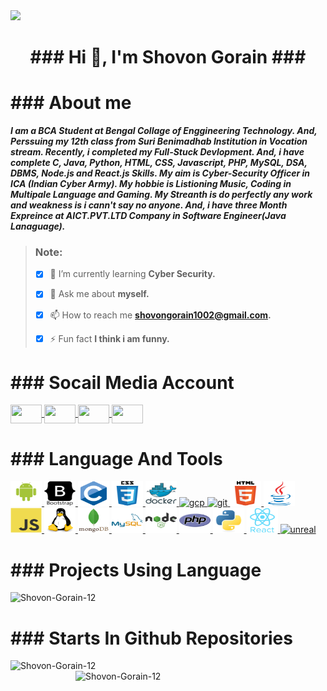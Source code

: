 <img aligh="center" width="1500" src="https://holopin.me/shovon12j34">

<h1 align="center">### Hi 👋, I'm Shovon Gorain ###</h1>

# ### About me
***I am a BCA Student at Bengal Collage of Enggineering Technology. And, Perssuing my 12th class from Suri Benimadhab Institution in Vocation stream. Recently, i completed my Full-Stuck Devlopment. And, i have complete C, Java, Python, HTML, CSS, Javascript, PHP, MySQL, DSA, DBMS, Node.js and React.js Skills. My aim is Cyber-Security Officer in ICA (Indian Cyber Army). My hobbie is Listioning Music, Coding in Multipale Language and Gaming. My Streanth is do perfectly any work and weakness is i cann't say no anyone. And, i have three Month Expreince at AICT.PVT.LTD Company in Software Engineer(Java Lanaguage).***

> ### Note:
> - [x] 🌱 I’m currently learning **Cyber Security.**
>
> - [x] 💬 Ask me about **myself.**
>
> - [x] 📫 How to reach me **shovongorain1002@gmail.com.**
>
> - [x] ⚡ Fun fact **I think i am funny.**

# ### Socail Media Account

<p align="left">
    <a href="https://www.linkedin.com/in/shovon-gorain-71b005250/" target="blank">
        <img align="center" src="https://raw.githubusercontent.com/rahuldkjain/github-profile-readme-generator/master/src/images/icons/Social/linked-in-alt.svg" height="30" width="50">
    </a>
    <a href="https://www.facebook.com/shovon.gorain.14" target="blank">
        <img align="center" src="https://raw.githubusercontent.com/rahuldkjain/github-profile-readme-generator/master/src/images/icons/Social/facebook.svg" height="30" width="50">
    </a>
    <a href="https://www.youtube.com/channel/UC9u5OIkE5Es4LvAsrARw0Lg" target="blank">
        <img align="center" src="https://raw.githubusercontent.com/rahuldkjain/github-profile-readme-generator/master/src/images/icons/Social/youtube.svg" height="30" width="50">
    </a>
    <a href="https://discord.com/channels/@shovongorain" target="blank">
        <img align="center" src="https://raw.githubusercontent.com/rahuldkjain/github-profile-readme-generator/master/src/images/icons/Social/discord.svg" height="30" width="50">
    </a>
</p>

# ### Language And Tools

<p>
    <a href="https://developer.android.com" target="_blank" rel="noreferrer">
        <img src="https://raw.githubusercontent.com/devicons/devicon/master/icons/android/android-original-wordmark.svg" alt="android" width="50" height="40">
    </a>
    <a href="https://getbootstrap.com" target="_blank" rel="noreferrer">
        <img src="https://raw.githubusercontent.com/devicons/devicon/master/icons/bootstrap/bootstrap-plain-wordmark.svg" alt="bootstrap" width="50" height="40">
    </a>
    <a href="https://www.cprogramming.com/" target="_blank" rel="noreferrer">
        <img src="https://raw.githubusercontent.com/devicons/devicon/master/icons/c/c-original.svg" alt="c" width="50" height="40">
    </a>
    <a href="https://www.w3schools.com/css/" target="_blank" rel="noreferrer">
        <img src="https://raw.githubusercontent.com/devicons/devicon/master/icons/css3/css3-original-wordmark.svg" alt="css3" width="50" height="40">
    </a>
    <a href="https://www.docker.com/" target="_blank" rel="noreferrer">
        <img src="https://raw.githubusercontent.com/devicons/devicon/master/icons/docker/docker-original-wordmark.svg" alt="docker" width="50" height="40">
    </a>
    <a href="https://cloud.google.com" target="_blank" rel="noreferrer">
        <img src="https://www.vectorlogo.zone/logos/google_cloud/google_cloud-icon.svg" alt="gcp" width="50" height="40">
    </a>
    <a href="https://git-scm.com/" target="_blank" rel="noreferrer">
        <img src="https://www.vectorlogo.zone/logos/git-scm/git-scm-icon.svg" alt="git" width="50" height="40">
    </a>
    <a href="https://www.w3.org/html/" target="_blank" rel="noreferrer">
        <img src="https://raw.githubusercontent.com/devicons/devicon/master/icons/html5/html5-original-wordmark.svg" alt="html5" width="50" height="40">
    </a>
    <a href="https://www.java.com" target="_blank" rel="noreferrer">
        <img src="https://raw.githubusercontent.com/devicons/devicon/master/icons/java/java-original.svg" alt="java" width="50" height="40">
    </a>
    <a href="https://developer.mozilla.org/en-US/docs/Web/JavaScript" target="_blank" rel="noreferrer">
        <img src="https://raw.githubusercontent.com/devicons/devicon/master/icons/javascript/javascript-original.svg" alt="javascript" width="50" height="40">
    </a>
    <a href="https://www.linux.org/" target="_blank" rel="noreferrer">
        <img src="https://raw.githubusercontent.com/devicons/devicon/master/icons/linux/linux-original.svg" alt="linux" width="50" height="40">
    </a>
    <a href="https://www.mongodb.com/" target="_blank" rel="noreferrer">
        <img src="https://raw.githubusercontent.com/devicons/devicon/master/icons/mongodb/mongodb-original-wordmark.svg" alt="mongodb" width="50" height="40">
    </a>
    <a href="https://www.mysql.com/" target="_blank" rel="noreferrer">
        <img src="https://raw.githubusercontent.com/devicons/devicon/master/icons/mysql/mysql-original-wordmark.svg" alt="mysql" width="50" height="40">
    </a>
    <a href="https://nodejs.org" target="_blank" rel="noreferrer">
        <img src="https://raw.githubusercontent.com/devicons/devicon/master/icons/nodejs/nodejs-original-wordmark.svg" alt="nodejs" width="50" height="40">
    </a>
    <a href="https://www.php.net" target="_blank" rel="noreferrer">
        <img src="https://raw.githubusercontent.com/devicons/devicon/master/icons/php/php-original.svg" alt="php" width="50" height="40">
    </a>
    <a href="https://www.python.org" target="_blank" rel="noreferrer">
        <img src="https://raw.githubusercontent.com/devicons/devicon/master/icons/python/python-original.svg" alt="python" width="50" height="40">
    </a>
    <a href="https://reactjs.org/" target="_blank" rel="noreferrer">
        <img src="https://raw.githubusercontent.com/devicons/devicon/master/icons/react/react-original-wordmark.svg" alt="react" width="50" height="40">
    </a>
    <a href="https://unrealengine.com/" target="_blank" rel="noreferrer">
        <img src="https://raw.githubusercontent.com/kenangundogan/fontisto/036b7eca71aab1bef8e6a0518f7329f13ed62f6b/icons/svg/brand/unreal-engine.svg" alt="unreal" width="50" height="40">
    </a>
</p>

# ### Projects Using Language

<p>
    <img height="190px" src="https://github-readme-stats.vercel.app/api/top-langs?username=Shovon-Gorain-12&show_icons=true&locale=en&layout=compact" alt="Shovon-Gorain-12" />
</p>

# ### Starts In Github Repositories

<p> 
    <img align="left" width="400px" src="https://github-readme-stats.vercel.app/api?username=Shovon-Gorain-12&theme=white&show_icons=true" alt="Shovon-Gorain-12">
    <img align="right" width="400px" src="https://github-readme-streak-stats.herokuapp.com?user=Shovon-Gorain-12" alt="Shovon-Gorain-12"> 
</p>
